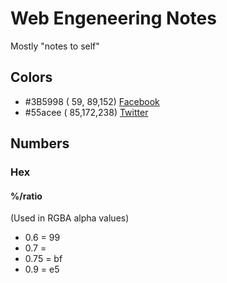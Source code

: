 Web Engeneering Notes
====

Mostly "notes to self"

Colors
----

- #3B5998 ( 59, 89,152) [Facebook](https://www.facebookbrand.com/)
- #55acee ( 85,172,238) [Twitter](https://about.twitter.com/press/brand-assets)

Numbers
----

### Hex

#### %/ratio

(Used in RGBA alpha values)

- 0.6 = 99
- 0.7 =
- 0.75  = bf
- 0.9 = e5

